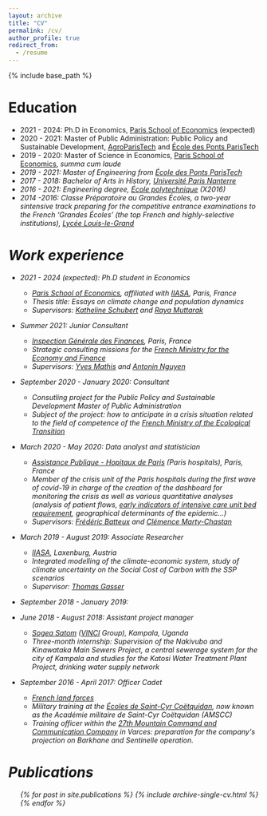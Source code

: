 ```yaml
---
layout: archive
title: "CV"
permalink: /cv/
author_profile: true
redirect_from:
  - /resume
---
```


{% include base_path %}

Education
======
* 2021 - 2024: Ph.D in Economics, [Paris School of Economics](https://www.parisschoolofeconomics.eu/) (expected)
* 2020 - 2021: Master of Public Administration: Public Policy and Sustainable Development, [AgroParisTech](http://www2.agroparistech.fr/) and [École des Ponts ParisTech](https://www.ecoledesponts.fr/)
* 2019 - 2020: Master of Science in Economics, [Paris School of Economics](https://www.parisschoolofeconomics.eu/), <i>summa cum laude<i>
* 2019 - 2021: Master of Engineering from [École des Ponts ParisTech](https://www.ecoledesponts.fr/)
* 2017 - 2018: Bachelor of Arts in History, [Université Paris Nanterre](https://www.parisnanterre.fr/)
* 2016 - 2021: Engineering degree, [École polytechnique](https://www.polytechnique.edu/) (X2016)
* 2014 -2016: Classe Préparatoire au Grandes Écoles, a two-year sintensive track preparing for the competitive entrance examinations to the French ‘Grandes Écoles’ (the top French and highly-selective institutions), [Lycée Louis-le-Grand](https://www.louislegrand.fr/)

Work experience
======
* 2021 - 2024 (expected): Ph.D student in Economics
  * [Paris School of Economics](https://www.parisschoolofeconomics.eu/), affiliated with [IIASA](https://iiasa.ac.at/), Paris, France
  * Thesis title: Essays on climate change and population dynamics
  * Supervisors: [Katheline Schubert](https://www.parisschoolofeconomics.eu/fr/schubert-katheline/) and [Raya Muttarak](https://iiasa.ac.at/web/home/research/researchPrograms/WorldPopulation/Staff/Raya-Muttarak.en.html)
* Summer 2021: Junior Consultant
  * [Inspection Générale des Finances](https://www.igf.finances.gouv.fr/sites/igf/accueil.html), Paris, France
  * Strategic consulting missions for the [French Ministry for the Economy and Finance](https://www.economie.gouv.fr/welcome-to-the-french-ministry-for-the-economy-and-finance)
  * Supervisors: [Yves Mathis](https://fr.linkedin.com/in/yves-mathis-93a28714a) and [Antonin Nguyen](https://fr.linkedin.com/in/antonin-nguyen-7b817aaa)

* September 2020 - January 2020: Consultant
  * Consutling project for the Public Policy and Sustainable Development Master of Public Administration
  * Subject of the project: how to anticipate in a crisis situation related to the field of competence of the [French Ministry of the Ecological Transition](https://www.ecologie.gouv.fr/)

* March 2020 -  May 2020: Data analyst and statistician
  * [Assistance Publique - Hopitaux de Paris](https://www.aphp.fr/) (Paris hospitals), Paris, France
  * Member of the crisis unit of the Paris hospitals during the first wave of covid-19 in charge of the creation of the dashboard for monitoring the crisis as well as various quantitative analyses (analysis of patient flows, [early indicators of intensive care unit bed requirement](https://doi.org/10.1371/journal.pone.0241406), geographical determinants of the epidemic...)
  * Supervisors: [Frédéric Batteux](https://fr.linkedin.com/in/fr%C3%A9d%C3%A9ric-batteux-b8483111) and [Clémence Marty-Chastan](https://fr.linkedin.com/in/cl%C3%A9mence-marty-chastan-63a5b88)

* March 2019 - August 2019: Associate Researcher
  * [IIASA](https://iiasa.ac.at/), Laxenburg, Austria
  * Integrated modelling of the climate-economic system, study of climate uncertainty on the Social Cost of Carbon with the SSP scenarios
  * Supervisor: [Thomas Gasser](https://scholar.google.fr/citations?user=fjpNQPgAAAAJ&hl=fr)
  
 * September 2018 - January 2019: 

* June 2018 - August 2018: Assistant project manager
  * [Sogea Satom](https://www.sogea-satom.com/sogea-satom/sogea-satomv2.nsf/web/actu_realisation_de_30_km_de_reseau_dassainissement_a_kampala_(ouganda).htm&lng=L1) ([VINCI](https://www.vinci.com/vinci.nsf/en/index.htm) Group), Kampala, Uganda
  * Three-month internship: Supervision of the Nakivubo and Kinawataka Main Sewers Project, a central sewerage system for the city of Kampala and studies for the Katosi Water Treatment Plant Project, drinking water supply network

* September 2016 - April 2017: Officer Cadet
  * [French land forces](https://www.defense.gouv.fr/terre)
  * Military training at the [Écoles de Saint-Cyr Coëtquidan](https://www.st-cyr.terre.defense.gouv.fr/), now known as the Académie militaire de Saint-Cyr Coëtquidan (AMSCC)
  * Training officer within the [27th Mountain Command and Communication Company](https://www.defense.gouv.fr/terre/l-armee-de-terre/le-niveau-divisionnaire/1re-division/27e-brigade-d-infanterie-de-montagne) in Varces: preparation for the company's projection on Barkhane and Sentinelle operation.


Publications
======
  <ul>{% for post in site.publications %}
    {% include archive-single-cv.html %}
  {% endfor %}</ul>
